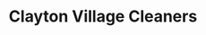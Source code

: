 ---
title: "Clayton Village Cleaners"
url: /clayton/clayton-village-cleaners-us-70-business-east/
shop: laundry
---